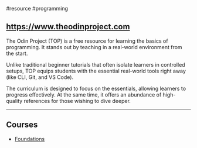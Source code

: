 #resource #programming

https://www.theodinproject.com
---
The Odin Project (TOP) is a free resource for learning the basics of programming. It stands out by teaching in a real-world environment from the start. 

Unlike traditional beginner tutorials that often isolate learners in controlled setups, TOP equips students with the essential real-world tools right away (like CLI, Git, and VS Code). 

The curriculum is designed to focus on the essentials, allowing learners to progress effectively. At the same time, it offers an abundance of high-quality references for those wishing to dive deeper.

---

## Courses
- [Foundations](https://www.theodinproject.com/paths/foundations/courses/foundations)